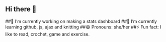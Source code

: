 ## Hi there 👋

##🔭 I’m currently working on making a stats dashboard
##🌱 I’m currently learning github, js, ajax and knitting
##😄 Pronouns: she/her
##⚡ Fun fact: I like to read, crochet, game and exercise.
